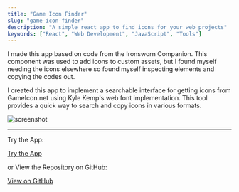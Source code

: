 ```yaml
---
title: "Game Icon Finder"
slug: "game-icon-finder"
description: "A simple react app to find icons for your web projects"
keywords: ["React", "Web Development", "JavaScript", "Tools"]
---
```


I made this app based on code from the Ironsworn Companion. This component was used to add icons to custom assets, but I found myself needing the icons elsewhere so found myself inspecting elements and copying the codes out.

I created this app to implement a searchable interface for getting icons from GameIcon.net using Kyle Kemp's web font implementation. This tool provides a quick way to search and copy icons in various formats.

![screenshot](/next-portfolio/project-images/game-icon-finder/feature.png)

---

Try the App:

<a className="btn btn-dark" href="https://gcoulby.github.io/game-icon-picker/"  target="_blank" rel="noopener noreferrer"><i className="fa fa-globe"></i> Try the App</a>

or View the Repository on GitHub:

<a className="btn btn-dark" href="https://github.com/gcoulby/game-icon-picker"  target="_blank" rel="noopener noreferrer"><i className="fa fa-github"></i> View on GitHub</a>
